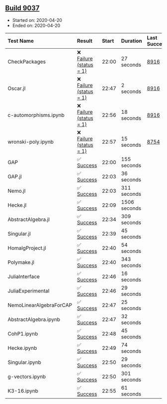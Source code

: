 ## [Build 9037](https://oscarci.mathematik.uni-kl.de/job/oscar/9037/)

* Started on: 2020-04-20
* Ended on: 2020-04-20

| Test Name    | Result | Start | Duration | Last Success | First Failure |
|:-------------|:-------|:------|:---------|:-------------|:--------------|
| CheckPackages | ❌ [Failure (status = 1)](https://oscarci.mathematik.uni-kl.de/job/oscar/9037/artifact/logs/build-9037/CheckPackages.log) | 22:00 | 27 seconds | [8916](https://oscarci.mathematik.uni-kl.de/job/oscar/8916/) | [8920](https://oscarci.mathematik.uni-kl.de/job/oscar/8920/) |
| Oscar.jl | ❌ [Failure (status = 1)](https://oscarci.mathematik.uni-kl.de/job/oscar/9037/artifact/logs/build-9037/Oscar.jl.log) | 22:47 | 2 seconds | [8916](https://oscarci.mathematik.uni-kl.de/job/oscar/8916/) | [8920](https://oscarci.mathematik.uni-kl.de/job/oscar/8920/) |
| c-automorphisms.ipynb | ❌ [Failure (status = 1)](https://oscarci.mathematik.uni-kl.de/job/oscar/9037/artifact/logs/build-9037/c-automorphisms.ipynb.log) | 22:56 | 18 seconds | [8916](https://oscarci.mathematik.uni-kl.de/job/oscar/8916/) | [8920](https://oscarci.mathematik.uni-kl.de/job/oscar/8920/) |
| wronski-poly.ipynb | ❌ [Failure (status = 1)](https://oscarci.mathematik.uni-kl.de/job/oscar/9037/artifact/logs/build-9037/wronski-poly.ipynb.log) | 22:57 | 15 seconds | [8754](https://oscarci.mathematik.uni-kl.de/job/oscar/8754/) | [8755](https://oscarci.mathematik.uni-kl.de/job/oscar/8755/) |
| GAP | ✅ [Success](https://oscarci.mathematik.uni-kl.de/job/oscar/9037/artifact/logs/build-9037/GAP.log) | 22:00 | 155 seconds |  |  |
| GAP.jl | ✅ [Success](https://oscarci.mathematik.uni-kl.de/job/oscar/9037/artifact/logs/build-9037/GAP.jl.log) | 22:03 | 36 seconds |  |  |
| Nemo.jl | ✅ [Success](https://oscarci.mathematik.uni-kl.de/job/oscar/9037/artifact/logs/build-9037/Nemo.jl.log) | 22:03 | 311 seconds |  |  |
| Hecke.jl | ✅ [Success](https://oscarci.mathematik.uni-kl.de/job/oscar/9037/artifact/logs/build-9037/Hecke.jl.log) | 22:09 | 1506 seconds |  |  |
| AbstractAlgebra.jl | ✅ [Success](https://oscarci.mathematik.uni-kl.de/job/oscar/9037/artifact/logs/build-9037/AbstractAlgebra.jl.log) | 22:34 | 309 seconds |  |  |
| Singular.jl | ✅ [Success](https://oscarci.mathematik.uni-kl.de/job/oscar/9037/artifact/logs/build-9037/Singular.jl.log) | 22:39 | 45 seconds |  |  |
| HomalgProject.jl | ✅ [Success](https://oscarci.mathematik.uni-kl.de/job/oscar/9037/artifact/logs/build-9037/HomalgProject.jl.log) | 22:40 | 54 seconds |  |  |
| Polymake.jl | ✅ [Success](https://oscarci.mathematik.uni-kl.de/job/oscar/9037/artifact/logs/build-9037/Polymake.jl.log) | 22:40 | 343 seconds |  |  |
| JuliaInterface | ✅ [Success](https://oscarci.mathematik.uni-kl.de/job/oscar/9037/artifact/logs/build-9037/JuliaInterface.log) | 22:46 | 16 seconds |  |  |
| JuliaExperimental | ✅ [Success](https://oscarci.mathematik.uni-kl.de/job/oscar/9037/artifact/logs/build-9037/JuliaExperimental.log) | 22:46 | 29 seconds |  |  |
| NemoLinearAlgebraForCAP | ✅ [Success](https://oscarci.mathematik.uni-kl.de/job/oscar/9037/artifact/logs/build-9037/NemoLinearAlgebraForCAP.log) | 22:47 | 25 seconds |  |  |
| AbstractAlgebra.ipynb | ✅ [Success](https://oscarci.mathematik.uni-kl.de/job/oscar/9037/artifact/logs/build-9037/AbstractAlgebra.ipynb.log) | 22:47 | 32 seconds |  |  |
| CohP1.ipynb | ✅ [Success](https://oscarci.mathematik.uni-kl.de/job/oscar/9037/artifact/logs/build-9037/CohP1.ipynb.log) | 22:48 | 45 seconds |  |  |
| Hecke.ipynb | ✅ [Success](https://oscarci.mathematik.uni-kl.de/job/oscar/9037/artifact/logs/build-9037/Hecke.ipynb.log) | 22:49 | 74 seconds |  |  |
| Singular.ipynb | ✅ [Success](https://oscarci.mathematik.uni-kl.de/job/oscar/9037/artifact/logs/build-9037/Singular.ipynb.log) | 22:50 | 29 seconds |  |  |
| g-vectors.ipynb | ✅ [Success](https://oscarci.mathematik.uni-kl.de/job/oscar/9037/artifact/logs/build-9037/g-vectors.ipynb.log) | 22:50 | 301 seconds |  |  |
| K3-16.ipynb | ✅ [Success](https://oscarci.mathematik.uni-kl.de/job/oscar/9037/artifact/logs/build-9037/K3-16.ipynb.log) | 22:55 | 61 seconds |  |  |
